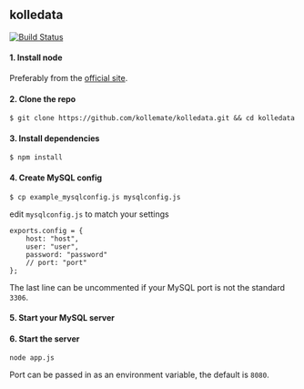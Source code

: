 ## kolledata

[![Build Status](https://travis-ci.org/kollemate/kolledata.svg?branch=master)](https://travis-ci.org/kollemate/kolledata)

#### 1. Install node

Preferably from the [official site](http://nodejs.org/download/).

#### 2. Clone the repo

```
$ git clone https://github.com/kollemate/kolledata.git && cd kolledata
```

#### 3. Install dependencies

```
$ npm install
```

#### 4. Create MySQL config

```
$ cp example_mysqlconfig.js mysqlconfig.js
```

edit ```mysqlconfig.js``` to match your settings

```
exports.config = {
	host: "host",
	user: "user",
	password: "password"
	// port: "port"
};
```

The last line can be uncommented if your MySQL port is not the standard `3306`.

#### 5. Start your MySQL server

#### 6. Start the server

```
node app.js
```

Port can be passed in as an environment variable, the default is ```8080```.

